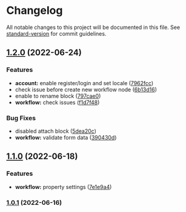 # Changelog

All notable changes to this project will be documented in this file. See [standard-version](https://github.com/conventional-changelog/standard-version) for commit guidelines.

## [1.2.0](https://github.com/sfxio/shopflex-automation/compare/v1.5.0...v1.2.0) (2022-06-24)

### Features

- **account:** enable register/login and set locale ([7962fcc](https://github.com/sfxio/shopflex-automation/commit/7962fccf6b13fa48c34047db38fc5143949f22a9))
- check issue before create new workflow node ([6b13d16](https://github.com/sfxio/shopflex-automation/commit/6b13d16a033b620f12224715e1b43f7df9c5b1af))
- enable to rename block ([797cae0](https://github.com/sfxio/shopflex-automation/commit/797cae05652e0e94b87d47cedd9e3d1a8893c5a5))
- **workflow:** check issues ([f1d7f48](https://github.com/sfxio/shopflex-automation/commit/f1d7f485663a4459a10ae5561da87bb684d120d2))

### Bug Fixes

- disabled attach block ([5dea20c](https://github.com/sfxio/shopflex-automation/commit/5dea20c002248890e7f4abf34a2b1a1fb1615ee6))
- **workflow:** validate form data ([390430d](https://github.com/sfxio/shopflex-automation/commit/390430d271b5d1db4198219514670bf9b34bf16d))

## [1.1.0](https://github.com/sfxio/shopflex-automation/compare/v1.0.1...v1.1.0) (2022-06-18)

### Features

- **workflow:** property settings ([7e1e9a4](https://github.com/sfxio/shopflex-automation/commit/7e1e9a410a8405bd4f2561b956dcb9719ad60f83))

### [1.0.1](https://github.com/sfxio/shopflex-automation/compare/v1.1.0...v1.0.1) (2022-06-16)
